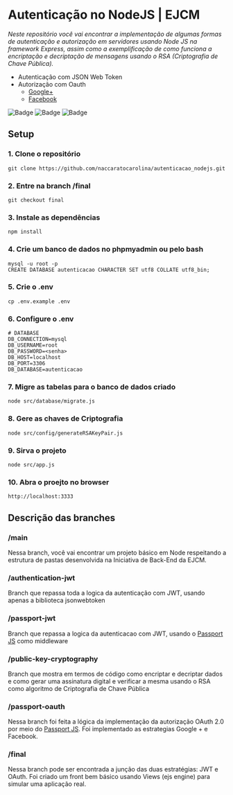 # Autenticação no NodeJS | EJCM
*Neste repositório você vai encontrar a implementação de algumas formas de autenticação e autorização em servidores usando Node JS na framework Express, assim como a exemplificação de como funciona a encriptação e decriptação de mensagens usando o RSA (Criptografia de Chave Pública).*
* Autenticação com JSON Web Token <br />
* Autorização com Oauth <br />
  * [Google+](https://console.cloud.google.com)
  * [Facebook](https://developers.facebook.com)

![Badge](https://img.shields.io/badge/HTML5-E34F26?style=for-the-badge&logo=html5&logoColor=white)
![Badge](https://img.shields.io/badge/CSS3-1572B6?style=for-the-badge&logo=css3&logoColor=white)
![Badge](https://img.shields.io/badge/JavaScript-F7DF1E?style=for-the-badge&logo=javascript&logoColor=black)

## Setup
### 1. Clone o repositório
```
git clone https://github.com/naccaratocarolina/autenticacao_nodejs.git
```
### 2. Entre na branch /final
```
git checkout final
```
### 3. Instale as dependências
```
npm install
```
### 4. Crie um banco de dados no phpmyadmin ou pelo bash
```
mysql -u root -p
CREATE DATABASE autenticacao CHARACTER SET utf8 COLLATE utf8_bin;
```
### 5. Crie o .env
```
cp .env.example .env
```
### 6. Configure o .env
```
# DATABASE
DB_CONNECTION=mysql
DB_USERNAME=root
DB_PASSWORD=<senha>
DB_HOST=localhost
DB_PORT=3306
DB_DATABASE=autenticacao
```
### 7. Migre as tabelas para o banco de dados criado
```
node src/database/migrate.js
```
### 8. Gere as chaves de Criptografia
```
node src/config/generateRSAKeyPair.js
```
### 9. Sirva o projeto
```
node src/app.js
```
### 10. Abra o proejto no browser
```
http://localhost:3333
```

## Descrição das branches

### /main
Nessa branch, você vai encontrar um projeto básico em Node respeitando a estrutura de pastas desenvolvida na Iniciativa de Back-End da EJCM.

### /authentication-jwt
Branch que repassa toda a logica da autenticação com JWT, usando apenas a biblioteca jsonwebtoken

### /passport-jwt
Branch que repassa a logica da autenticacao com JWT, usando o [Passport JS](http://www.passportjs.org/) como middleware

### /public-key-cryptography
Branch que mostra em termos de código como encriptar e decriptar dados e como gerar uma assinatura digital e verificar a mesma usando o RSA como algoritmo de Criptografia de Chave Pública

### /passport-oauth
Nessa branch foi feita a lógica da implementação da autorização OAuth 2.0 por meio do [Passport JS](http://www.passportjs.org/). Foi implementado as estrategias Google + e Facebook.

### /final
Nessa branch pode ser encontrada a junção das duas estratégias: JWT e OAuth. Foi criado um front bem básico usando Views (ejs engine) para simular uma aplicação real.
